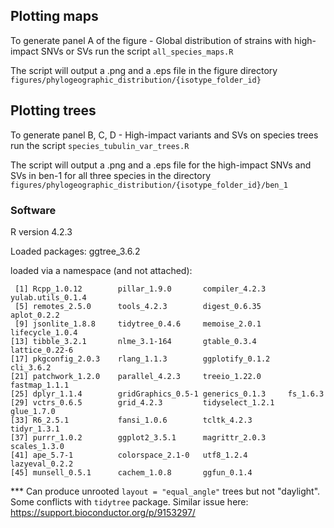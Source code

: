 
## Plotting maps
To generate panel A of the figure - Global distribution of strains with high-impact SNVs or SVs run the script `all_species_maps.R` 

The script will output a .png and a .eps file in the figure directory `figures/phylogeographic_distribution/{isotype_folder_id}`

## Plotting trees 
To generate panel B, C, D - High-impact variants and SVs on species trees run the script `species_tubulin_var_trees.R` 

The script will output a .png and a .eps file for the high-impact SNVs and SVs in ben-1 for all three species in the directory `figures/phylogeographic_distribution/{isotype_folder_id}/ben_1`

### Software
R version 4.2.3

Loaded packages:
ggtree_3.6.2


loaded via a namespace (and not attached):
```
 [1] Rcpp_1.0.12        pillar_1.9.0       compiler_4.2.3     yulab.utils_0.1.4 
 [5] remotes_2.5.0      tools_4.2.3        digest_0.6.35      aplot_0.2.2       
 [9] jsonlite_1.8.8     tidytree_0.4.6     memoise_2.0.1      lifecycle_1.0.4   
[13] tibble_3.2.1       nlme_3.1-164       gtable_0.3.4       lattice_0.22-6    
[17] pkgconfig_2.0.3    rlang_1.1.3        ggplotify_0.1.2    cli_3.6.2         
[21] patchwork_1.2.0    parallel_4.2.3     treeio_1.22.0      fastmap_1.1.1     
[25] dplyr_1.1.4        gridGraphics_0.5-1 generics_0.1.3     fs_1.6.3          
[29] vctrs_0.6.5        grid_4.2.3         tidyselect_1.2.1   glue_1.7.0        
[33] R6_2.5.1           fansi_1.0.6        tcltk_4.2.3        tidyr_1.3.1       
[37] purrr_1.0.2        ggplot2_3.5.1      magrittr_2.0.3     scales_1.3.0      
[41] ape_5.7-1          colorspace_2.1-0   utf8_1.2.4         lazyeval_0.2.2    
[45] munsell_0.5.1      cachem_1.0.8       ggfun_0.1.4      
```

*** Can produce unrooted `layout = "equal_angle"` trees but not "daylight". Some conflicts with `tidytree` package. Similar issue here: https://support.bioconductor.org/p/9153297/ 